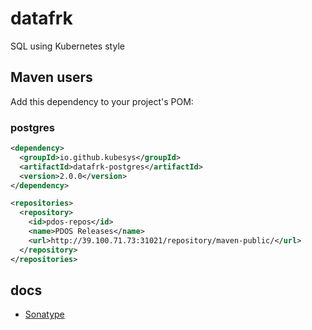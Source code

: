 # datafrk
SQL using Kubernetes style

## Maven users

Add this dependency to your project's POM:

### postgres

```xml
<dependency>
  <groupId>io.github.kubesys</groupId>
  <artifactId>datafrk-postgres</artifactId>
  <version>2.0.0</version>
</dependency>

<repositories>
  <repository>
    <id>pdos-repos</id>
    <name>PDOS Releases</name>
    <url>http://39.100.71.73:31021/repository/maven-public/</url>
  </repository>
</repositories>
```

## docs

- [Sonatype](https://mp.weixin.qq.com/s?__biz=Mzg2MDYzODI5Nw==&mid=2247493958&idx=1&sn=d7e47334823f58db7ce012783045f382&source=41#wechat_redirect)

